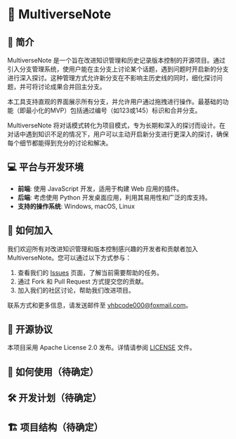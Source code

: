 # 🌌 MultiverseNote

## 📖 简介

MultiverseNote 是一个旨在改进知识管理和历史记录版本控制的开源项目。通过引入分支管理系统，使用户能在主分支上讨论某个话题，遇到问题时开启新的分支进行深入探讨。这种管理方式允许新分支在不影响主历史线的同时，细化探讨问题，并可将讨论成果合并回主分支。

本工具支持直观的界面展示所有分支，并允许用户通过拖拽进行操作。最基础的功能（即最小化的MVP）包括通过编号（如123或145）标识和合并分支。

MultiverseNote 将对话模式转化为项目模式，专为长期和深入的探讨而设计。在对话中遇到知识不足的情况下，用户可以主动开启新分支进行更深入的探讨，确保每个细节都能得到充分的讨论和解决。

## 💻 平台与开发环境

- **前端**: 使用 JavaScript 开发，适用于构建 Web 应用的插件。
- **后端**: 考虑使用 Python 开发桌面应用，利用其易用性和广泛的库支持。
- **支持的操作系统**: Windows, macOS, Linux

## 🤝 如何加入

我们欢迎所有对改进知识管理和版本控制感兴趣的开发者和贡献者加入MultiverseNote。您可以通过以下方式参与：

1. 查看我们的 [Issues](#) 页面，了解当前需要帮助的任务。
2. 通过 Fork 和 Pull Request 方式提交您的贡献。
3. 加入我们的社区讨论，帮助我们改进项目。

联系方式和更多信息，请发送邮件至 [yhbcode000@foxmail.com](mailto:yhbcode000@foxmail.com)。

## 📜 开源协议

本项目采用 Apache License 2.0 发布。详情请参阅 [LICENSE](LICENSE) 文件。

## 📘 如何使用（待确定）

## 🛠 开发计划（待确定）

## 🏗 项目结构（待确定）
